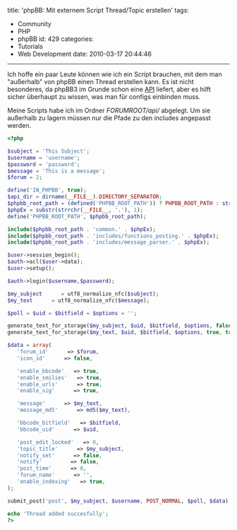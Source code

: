 title: 'phpBB: Mit externem Script Thread/Topic erstellen'
tags:
  - Community
  - PHP
  - phpBB
id: 429
categories:
  - Tutorials
  - Web Development
date: 2010-03-17 20:44:46
---

Ich hoffe ein paar Leute können wie ich ein Script brauchen, mit dem man "außerhalb" von phpBB einen Thread erstellen kann. Es ist nicht besonderes, da phpBB3 im Grunde schon eine [API](http://wiki.phpbb.com/Function.submit_post "submit_post()") liefert, aber es hilft sicher überhaupt zu wissen, was man für configs einbinden muss. <!--more-->

Meine Scripts habe ich im Ordner _FORUMROOT/api/_ abgelegt. Um sie außerhalb zu lagern müssen nur die Pfade zu den includes angepasst werden.
```php
<?php

$subject = 'This Subject';
$username = 'username';
$password = 'password';
$message = 'This is a message';
$forum = 2;

define('IN_PHPBB', true);
$api_dir = dirname(__FILE__).DIRECTORY_SEPARATOR;
$phpbb_root_path = (defined('PHPBB_ROOT_PATH')) ? PHPBB_ROOT_PATH : str_replace('\api', '', str_replace('/api', '', $api_dir));
$phpEx = substr(strrchr(__FILE__, '.'), 1);
define('PHPBB_ROOT_PATH', $phpbb_root_path);

include($phpbb_root_path . 'common.' . $phpEx);
include($phpbb_root_path . 'includes/functions_posting.' . $phpEx);
include($phpbb_root_path . 'includes/message_parser.' . $phpEx);

$user->session_begin();
$auth->acl($user->data);
$user->setup();

$auth->login($username,$password);

$my_subject      = utf8_normalize_nfc($subject);
$my_text      = utf8_normalize_nfc($message);

$poll = $uid = $bitfield = $options = '';

generate_text_for_storage($my_subject, $uid, $bitfield, $options, false, false, false);
generate_text_for_storage($my_text, $uid, $bitfield, $options, true, true, true);

$data = array(
   'forum_id'      => $forum,
   'icon_id'      => false,

   'enable_bbcode'   => true,
   'enable_smilies'   => true,
   'enable_urls'      => true,
   'enable_sig'      => true,

   'message'      => $my_text,
   'message_md5'      => md5($my_text),

   'bbcode_bitfield'   => $bitfield,
   'bbcode_uid'      => $uid,

   'post_edit_locked'   => 0,
   'topic_title'      => $my_subject,
   'notify_set'      => false,
   'notify'         => false,
   'post_time'      => 0,
   'forum_name'      => '',
   'enable_indexing'   => true,
);

submit_post('post', $my_subject, $username, POST_NORMAL, $poll, $data);

echo 'Thread added succesfully';
?>
```